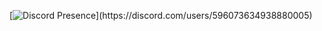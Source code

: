 [![Discord Presence](https://lanyard-profile-readme.vercel.app/api/596073634938880005?theme=dark&bg=91114f&animated=false&hideDiscrim=true&borderRadius=30px&idleMessage=Farklı%20ihtimalle%20something%20else...)](https://discord.com/users/596073634938880005)
